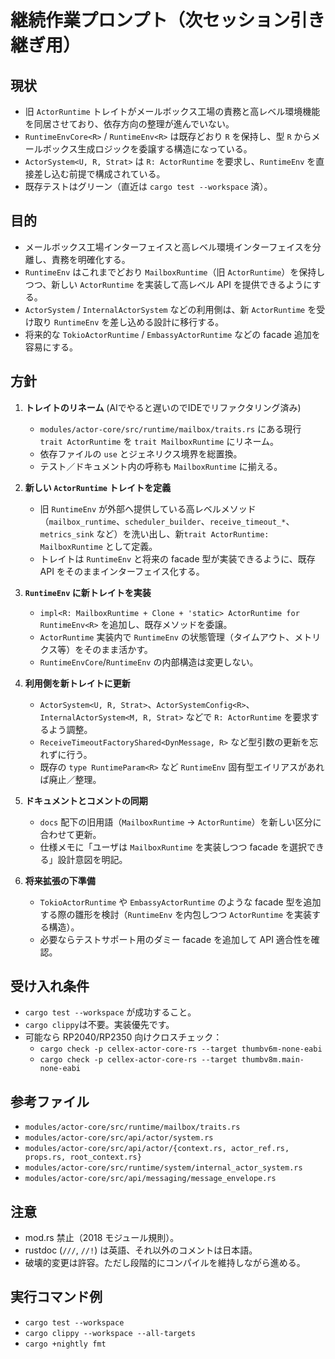 # 継続作業プロンプト（次セッション引き継ぎ用）

## 現状
- 旧 `ActorRuntime` トレイトがメールボックス工場の責務と高レベル環境機能を同居させており、依存方向の整理が進んでいない。
- `RuntimeEnvCore<R>` / `RuntimeEnv<R>` は既存どおり `R` を保持し、型 `R` からメールボックス生成ロジックを委譲する構造になっている。
- `ActorSystem<U, R, Strat>` は `R: ActorRuntime` を要求し、`RuntimeEnv` を直接差し込む前提で構成されている。
- 既存テストはグリーン（直近は `cargo test --workspace` 済）。

## 目的
- メールボックス工場インターフェイスと高レベル環境インターフェイスを分離し、責務を明確化する。
- `RuntimeEnv` はこれまでどおり `MailboxRuntime`（旧 `ActorRuntime`）を保持しつつ、新しい `ActorRuntime` を実装して高レベル API を提供できるようにする。
- `ActorSystem` / `InternalActorSystem` などの利用側は、新 `ActorRuntime` を受け取り `RuntimeEnv` を差し込める設計に移行する。
- 将来的な `TokioActorRuntime` / `EmbassyActorRuntime` などの facade 追加を容易にする。

## 方針
1. **トレイトのリネーム** (AIでやると遅いのでIDEでリファクタリング済み)
   - `modules/actor-core/src/runtime/mailbox/traits.rs` にある現行 `trait ActorRuntime` を `trait MailboxRuntime` にリネーム。
   - 依存ファイルの `use` とジェネリクス境界を総置換。
   - テスト／ドキュメント内の呼称も `MailboxRuntime` に揃える。

2. **新しい `ActorRuntime` トレイトを定義**
   - 旧 `RuntimeEnv` が外部へ提供している高レベルメソッド（`mailbox_runtime`、`scheduler_builder`、`receive_timeout_*`、`metrics_sink` など）を洗い出し、新`trait ActorRuntime: MailboxRuntime` として定義。
   - トレイトは `RuntimeEnv` と将来の facade 型が実装できるように、既存 API をそのままインターフェイス化する。

3. **`RuntimeEnv` に新トレイトを実装**
   - `impl<R: MailboxRuntime + Clone + 'static> ActorRuntime for RuntimeEnv<R>` を追加し、既存メソッドを委譲。
   - `ActorRuntime` 実装内で `RuntimeEnv` の状態管理（タイムアウト、メトリクス等）をそのまま活かす。
   - `RuntimeEnvCore`/`RuntimeEnv` の内部構造は変更しない。

4. **利用側を新トレイトに更新**
   - `ActorSystem<U, R, Strat>`、`ActorSystemConfig<R>`、`InternalActorSystem<M, R, Strat>` などで `R: ActorRuntime` を要求するよう調整。
   - `ReceiveTimeoutFactoryShared<DynMessage, R>` など型引数の更新を忘れずに行う。
   - 既存の `type RuntimeParam<R>` など `RuntimeEnv` 固有型エイリアスがあれば廃止／整理。

5. **ドキュメントとコメントの同期**
   - `docs` 配下の旧用語（`MailboxRuntime` → `ActorRuntime`）を新しい区分に合わせて更新。
   - 仕様メモに「ユーザは `MailboxRuntime` を実装しつつ facade を選択できる」設計意図を明記。

6. **将来拡張の下準備**
   - `TokioActorRuntime` や `EmbassyActorRuntime` のような facade 型を追加する際の雛形を検討（`RuntimeEnv` を内包しつつ `ActorRuntime` を実装する構造）。
   - 必要ならテストサポート用のダミー facade を追加して API 適合性を確認。

## 受け入れ条件
- `cargo test --workspace` が成功すること。
- `cargo clippy`は不要。実装優先です。
- 可能なら RP2040/RP2350 向けクロスチェック：
  - `cargo check -p cellex-actor-core-rs --target thumbv6m-none-eabi`
  - `cargo check -p cellex-actor-core-rs --target thumbv8m.main-none-eabi`

## 参考ファイル
- `modules/actor-core/src/runtime/mailbox/traits.rs`
- `modules/actor-core/src/api/actor/system.rs`
- `modules/actor-core/src/api/actor/{context.rs, actor_ref.rs, props.rs, root_context.rs}`
- `modules/actor-core/src/runtime/system/internal_actor_system.rs`
- `modules/actor-core/src/api/messaging/message_envelope.rs`

## 注意
- mod.rs 禁止（2018 モジュール規則）。
- rustdoc (`///`, `//!`) は英語、それ以外のコメントは日本語。
- 破壊的変更は許容。ただし段階的にコンパイルを維持しながら進める。

## 実行コマンド例
- `cargo test --workspace`
- `cargo clippy --workspace --all-targets`
- `cargo +nightly fmt`
